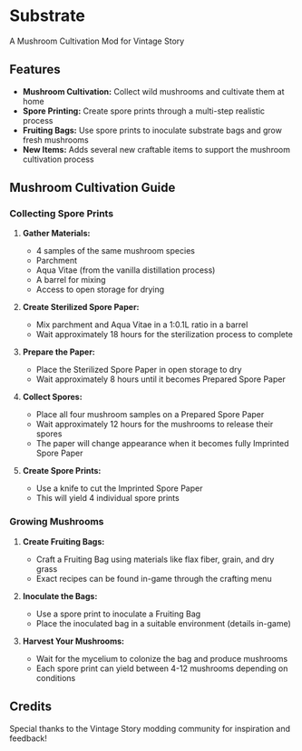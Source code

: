 # Substrate

A Mushroom Cultivation Mod for Vintage Story

## Features

- **Mushroom Cultivation:** Collect wild mushrooms and cultivate them at home
- **Spore Printing:** Create spore prints through a multi-step realistic process
- **Fruiting Bags:** Use spore prints to inoculate substrate bags and grow fresh mushrooms
- **New Items:** Adds several new craftable items to support the mushroom cultivation process

## Mushroom Cultivation Guide

### Collecting Spore Prints

1. **Gather Materials:**
   - 4 samples of the same mushroom species
   - Parchment
   - Aqua Vitae (from the vanilla distillation process)
   - A barrel for mixing
   - Access to open storage for drying

2. **Create Sterilized Spore Paper:**
   - Mix parchment and Aqua Vitae in a 1:0.1L ratio in a barrel
   - Wait approximately 18 hours for the sterilization process to complete

3. **Prepare the Paper:**
   - Place the Sterilized Spore Paper in open storage to dry
   - Wait approximately 8 hours until it becomes Prepared Spore Paper

4. **Collect Spores:**
   - Place all four mushroom samples on a Prepared Spore Paper
   - Wait approximately 12 hours for the mushrooms to release their spores
   - The paper will change appearance when it becomes fully Imprinted Spore Paper

5. **Create Spore Prints:**
   - Use a knife to cut the Imprinted Spore Paper
   - This will yield 4 individual spore prints

### Growing Mushrooms

1. **Create Fruiting Bags:**
   - Craft a Fruiting Bag using materials like flax fiber, grain, and dry grass
   - Exact recipes can be found in-game through the crafting menu

2. **Inoculate the Bags:**
   - Use a spore print to inoculate a Fruiting Bag
   - Place the inoculated bag in a suitable environment (details in-game)

3. **Harvest Your Mushrooms:**
   - Wait for the mycelium to colonize the bag and produce mushrooms
   - Each spore print can yield between 4-12 mushrooms depending on conditions

## Credits

Special thanks to the Vintage Story modding community for inspiration and feedback!

